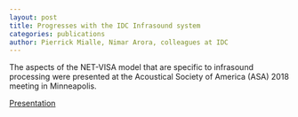 ```yaml
---
layout: post
title: Progresses with the IDC Infrasound system
categories: publications
author: Pierrick Mialle, Nimar Arora, colleagues at IDC
---
```


The aspects of the NET-VISA model that are specific to infrasound
processing were presented at the Acoustical Society of America (ASA)
2018 meeting in Minneapolis.

[Presentation](IDC_infrasound_Mialle_ASA2018.pdf)
